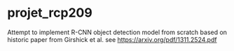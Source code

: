 # projet_rcp209
Attempt to implement R-CNN object detection model from scratch
based on historic paper from Girshick et al. see https://arxiv.org/pdf/1311.2524.pdf
